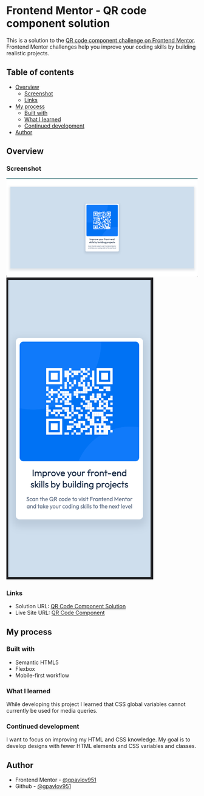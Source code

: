 # Frontend Mentor - QR code component solution

This is a solution to the [QR code component challenge on Frontend Mentor](https://www.frontendmentor.io/challenges/qr-code-component-iux_sIO_H). Frontend Mentor challenges help you improve your coding skills by building realistic projects.

## Table of contents

- [Overview](#overview)
  - [Screenshot](#screenshot)
  - [Links](#links)
- [My process](#my-process)
  - [Built with](#built-with)
  - [What I learned](#what-i-learned)
  - [Continued development](#continued-development)
- [Author](#author)

## Overview

### Screenshot

![Desktop View](./design/developed/desktop-design.png)
![Mobile View](./design/developed/mobile-design.png)

### Links

- Solution URL: [QR Code Component Solution](https://www.frontendmentor.io/solutions/qr-code-component--5zWTaihgq)
- Live Site URL: [QR Code Component](https://gpavlov951.github.io/frontend-mentor-playground/qr-code-component-main/)

## My process

### Built with

- Semantic HTML5
- Flexbox
- Mobile-first workflow

### What I learned

While developing this project I learned that CSS global variables cannot currently be used for media queries.

### Continued development

I want to focus on improving my HTML and CSS knowledge. My goal is to develop designs with fewer HTML elements and CSS variables and classes.

## Author

- Frontend Mentor - [@gpavlov951](https://www.frontendmentor.io/profile/gpavlov951)
- Github - [@gpavlov951](https://github.com/gpavlov951)
